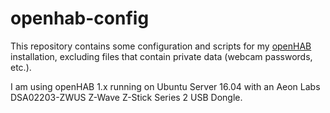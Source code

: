 # openhab-config
This repository contains some configuration and scripts for my [openHAB](http://www.openhab.org/) installation, excluding files that contain private data (webcam passwords, etc.).

I am using openHAB 1.x running on Ubuntu Server 16.04 with an Aeon Labs DSA02203-ZWUS Z-Wave Z-Stick Series 2 USB Dongle.
